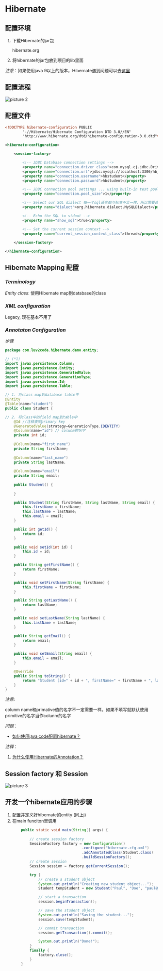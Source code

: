 # Hibernate

## 配置环境

1. 下载Hibernate的jar包

    hibernate.org

2. 将hibernate的jar包放到项目的lib里面


*注意*：如果使用java 9以上的版本，Hibernate遇到问题可以去[这里](../FAQ/Section%2020%20-%20Hibernate%20Configuration%20with%20Annotations/182-heads-up-for-java-9-users.pdf)
## 配置流程

![picture 2](../images/49a271424f2b96834226e58cb1c4b2f7a6b1cd48cfc91570a069206d6ad78c0e.png)  

## 配置文件
``` xml
<!DOCTYPE hibernate-configuration PUBLIC
        "-//Hibernate/Hibernate Configuration DTD 3.0//EN"
        "http://www.hibernate.org/dtd/hibernate-configuration-3.0.dtd">

<hibernate-configuration>

    <session-factory>

        <!-- JDBC Database connection settings -->
        <property name="connection.driver_class">com.mysql.cj.jdbc.Driver</property>
        <property name="connection.url">jdbc:mysql://localhost:3306/hb_student_tracker?useSSL=false&amp;serverTimezone=UTC</property>
        <property name="connection.username">hbstudent</property>
        <property name="connection.password">hbstudent</property>

        <!-- JDBC connection pool settings ... using built-in test pool -->
        <property name="connection.pool_size">1</property>

        <!-- Select our SQL dialect 每一个sql语言都与标准不太一样，所以需要调整使用的SQL server -->
        <property name="dialect">org.hibernate.dialect.MySQLDialect</property>

        <!-- Echo the SQL to stdout -->
        <property name="show_sql">true</property>

		<!-- Set the current session context -->
		<property name="current_session_context_class">thread</property>
 
    </session-factory>

</hibernate-configuration>
```

## Hibernate Mapping 配置

### *Terminology*
*Entity class*: 使用Hibernate map到database的class

### *XML configuration*
Legacy, 现在基本不用了

### *Annotaton Configuration*

*步骤*
``` java
package com.luv2code.hibernate.demo.entity;

// (*1)
import javax.persistence.Column;
import javax.persistence.Entity;
import javax.persistence.GeneratedValue;
import javax.persistence.GenerationType;
import javax.persistence.Id;
import javax.persistence.Table;

// 1. 将class map到database table中
@Entity
@Table(name="student")
public class Student {

// 2. 将class中的field map到table中
	@Id //注释表明primary key
	@GeneratedValue(strategy=GenerationType.IDENTITY) 
	@Column(name="id") // colunm的名字
	private int id;
	
	@Column(name="first_name")
	private String firstName;
	
	@Column(name="last_name")
	private String lastName;
	
	@Column(name="email")
	private String email;
	
	public Student() {
		
	}

	public Student(String firstName, String lastName, String email) {
		this.firstName = firstName;
		this.lastName = lastName;
		this.email = email;
	}

	public int getId() {
		return id;
	}

	public void setId(int id) {
		this.id = id;
	}

	public String getFirstName() {
		return firstName;
	}

	public void setFirstName(String firstName) {
		this.firstName = firstName;
	}

	public String getLastName() {
		return lastName;
	}

	public void setLastName(String lastName) {
		this.lastName = lastName;
	}

	public String getEmail() {
		return email;
	}

	public void setEmail(String email) {
		this.email = email;
	}

	@Override
	public String toString() {
		return "Student [id=" + id + ", firstName=" + firstName + ", lastName=" + lastName + ", email=" + email + "]";
	}
}
```
*注意*:

colunm name和primative值的名字不一定需要一样。如果不填写就默认使用primitive的名字当作colunm的名字

*问题*：

* [如何使用java code配置hibernate？](https://www.dineshonjava.com/hibernate/hbm2ddl-configuration-and-name/)

*注释*：

 1. [为什么使用Hibernate的Annotation？](../FAQ/Section%2020%20-%20Hibernate%20Configuration%20with%20Annotations/185-faq-why-we-are-using-jpa-annotation-instead-of-hibernate.pdf)


## Session factory 和 Session
![picture 3](../images/3f4a083a134fad4310a2c645879db679758bd54b017f4b6170b11ae63375dd59.png)  

## 开发一个hibernate应用的步骤

1. 配置并定义好hibernate的entity (同上j)
2. 在main funciton里调用
    ``` java
    	public static void main(String[] args) {
        
    		// create session factory
    		SessionFactory factory = new Configuration()
    								.configure("hibernate.cfg.xml")
    								.addAnnotatedClass(Student.class)
    								.buildSessionFactory();
    		// create session
    		Session session = factory.getCurrentSession();
    
    		try {			
    			// create a student object
    			System.out.println("Creating new student object...");
    			Student tempStudent = new Student("Paul", "Doe", "paul@luv2code.com");
    
    			// start a transaction
    			session.beginTransaction();
    
    			// save the student object
    			System.out.println("Saving the student...");
    			session.save(tempStudent);
    
    			// commit transaction
    			session.getTransaction().commit();
    
    			System.out.println("Done!");
    		}
    		finally {
    			factory.close();
    		}
    	}
    ```